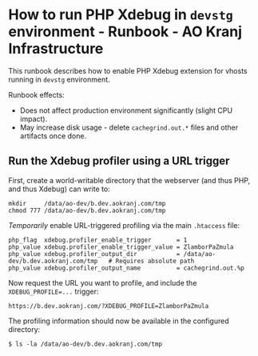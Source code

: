 # How to run PHP Xdebug in `devstg` environment - Runbook - AO Kranj Infrastructure

This runbook describes how to enable PHP Xdebug extension for vhosts running in `devstg` environment.

Runbook effects:
* Does not affect production environment significantly (slight CPU impact).
* May increase disk usage - delete `cachegrind.out.*` files and other artifacts once done.



## Run the Xdebug profiler using a URL trigger

First, create a world-writable directory that the webserver (and thus PHP, and thus Xdebug) can write to:
```shell
mkdir     /data/ao-dev/b.dev.aokranj.com/tmp
chmod 777 /data/ao-dev/b.dev.aokranj.com/tmp
```

_Temporarily_ enable URL-triggered profiling via the main `.htaccess` file:
```
php_flag  xdebug.profiler_enable_trigger       = 1
php_value xdebug.profiler_enable_trigger_value = ZlamborPaZmula
php_value xdebug.profiler_output_dir           = /data/ao-dev/b.dev.aokranj.com/tmp   # Requires absolute path
php_value xdebug.profiler_output_name          = cachegrind.out.%p
```

Now request the URL you want to profile, and include the `XDEBUG_PROFILE=...` trigger:
```
https://b.dev.aokranj.com/?XDEBUG_PROFILE=ZlamborPaZmula
```

The profiling information should now be available in the configured directory:
```
$ ls -la /data/ao-dev/b.dev.aokranj.com/tmp
```
